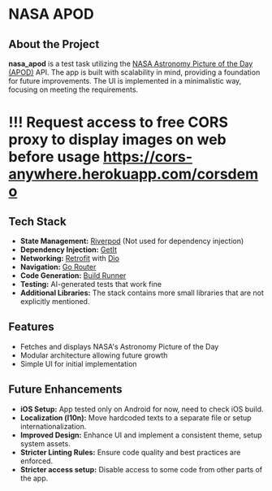 # NASA APOD

## About the Project

**nasa_apod** is a test task utilizing the [NASA Astronomy Picture of the Day (APOD)](https://api.nasa.gov/) API. The app is built with scalability in mind, providing a foundation for future improvements. The UI is implemented in a minimalistic way, focusing on meeting the requirements.

# !!! Request access to free CORS proxy to display images on web before usage https://cors-anywhere.herokuapp.com/corsdemo

## Tech Stack

- **State Management:** [Riverpod](https://riverpod.dev/) (Not used for dependency injection)
- **Dependency Injection:** [GetIt](https://pub.dev/packages/get_it)
- **Networking:** [Retrofit](https://pub.dev/packages/retrofit) with [Dio](https://pub.dev/packages/dio)
- **Navigation:** [Go Router](https://pub.dev/packages/go_router)
- **Code Generation:** [Build Runner](https://pub.dev/packages/build_runner)
- **Testing:** AI-generated tests that work fine
- **Additional Libraries:** The stack contains more small libraries that are not explicitly mentioned.

## Features

- Fetches and displays NASA's Astronomy Picture of the Day
- Modular architecture allowing future growth
- Simple UI for initial implementation

## Future Enhancements

- **iOS Setup:** App tested only on Android for now, need to check iOS build.
- **Localization (l10n):** Move hardcoded texts to a separate file or setup internationalization.
- **Improved Design:** Enhance UI and implement a consistent theme, setup system assets.
- **Stricter Linting Rules:** Ensure code quality and best practices are enforced.
- **Stricter access setup:** Disable access to some code from other parts of the app.
